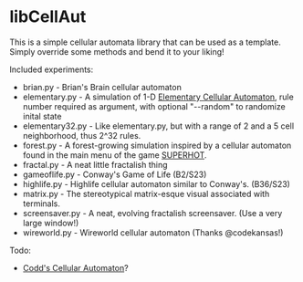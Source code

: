 # libCellAut
This is a simple cellular automata library that can be used as a template. Simply override some methods and bend it to your liking!
 
Included experiments:
* brian.py - Brian's Brain cellular automaton
* elementary.py - A simulation of 1-D [Elementary Cellular Automaton](https://en.wikipedia.org/wiki/Elementary_cellular_automaton), rule number required as argument, with optional "--random" to randomize inital state
* elementary32.py - Like elementary.py, but with a range of 2 and a 5 cell neighborhood, thus 2^32 rules.
* forest.py - A forest-growing simulation inspired by a cellular automaton found in the main menu of the game [SUPERHOT](https://superhotgame.com/).
* fractal.py - A neat little fractalish thing
* gameoflife.py - Conway's Game of Life (B2/S23)
* highlife.py - Highlife cellular automaton similar to Conway's. (B36/S23)
* matrix.py - The stereotypical matrix-esque visual associated with terminals.
* screensaver.py - A neat, evolving fractalish screensaver. (Use a very large window!)
* wireworld.py - Wireworld cellular automaton (Thanks @codekansas!)

Todo:
* [Codd's Cellular Automaton](https://en.wikipedia.org/wiki/Codd%27s_cellular_automaton)?
